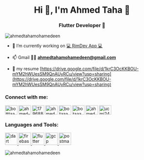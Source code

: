 <h1 align="center">Hi 👋, I'm Ahmed Taha 👑</h1>
<h3 align="center">Flutter Developer 💎</h3>

<p align="left"> <img src="https://komarev.com/ghpvc/?username=ahmedtahamohamedeen&label=Profile%20views&color=0e75b6&style=flat" alt="ahmedtahamohamedeen" /> </p>

- 🔭 I’m currently working on [💻 RimDev App 💻](https://github.com/AhmedTahaMohamedeen)

- 📫 Gmail 📧📧 **ahmedtahamohamedeen@gmail.com**

- 📄 my resume [https://drive.google.com/file/d/1krC3OcKKBOU-mYM2hWUesSM9QnAUyRCu/view?usp=sharing](https://drive.google.com/file/d/1krC3OcKKBOU-mYM2hWUesSM9QnAUyRCu/view?usp=sharing)

<h3 align="left">Connect with me:</h3>
<p align="left">
<a href="https://twitter.com/botttaaa" target="blank"><img align="center" src="https://raw.githubusercontent.com/rahuldkjain/github-profile-readme-generator/master/src/images/icons/Social/twitter.svg" alt="botttaaa" height="30" width="40" /></a>
<a href="https://linkedin.com/in/ahmed-taha-851a6219a" target="blank"><img align="center" src="https://raw.githubusercontent.com/rahuldkjain/github-profile-readme-generator/master/src/images/icons/Social/linked-in-alt.svg" alt="ahmed-taha-851a6219a" height="30" width="40" /></a>
<a href="https://stackoverflow.com/users/17968838" target="blank"><img align="center" src="https://raw.githubusercontent.com/rahuldkjain/github-profile-readme-generator/master/src/images/icons/Social/stack-overflow.svg" alt="17968838" height="30" width="40" /></a>
<a href="https://fb.com/ahmed.bota.3" target="blank"><img align="center" src="https://raw.githubusercontent.com/rahuldkjain/github-profile-readme-generator/master/src/images/icons/Social/facebook.svg" alt="ahmed.bota.3" height="30" width="40" /></a>
<a href="https://instagram.com/botaaaaaaaaaaaa" target="blank"><img align="center" src="https://raw.githubusercontent.com/rahuldkjain/github-profile-readme-generator/master/src/images/icons/Social/instagram.svg" alt="botaaaaaaaaaaaa" height="30" width="40" /></a>
<a href="https://dribbble.com/botaaaaa" target="blank"><img align="center" src="https://raw.githubusercontent.com/rahuldkjain/github-profile-readme-generator/master/src/images/icons/Social/dribbble.svg" alt="botaaaaa" height="30" width="40" /></a>
<a href="https://www.behance.net/ahmedbota2" target="blank"><img align="center" src="https://raw.githubusercontent.com/rahuldkjain/github-profile-readme-generator/master/src/images/icons/Social/behance.svg" alt="ahmedbota2" height="30" width="40" /></a>
<a href="https://www.youtube.com/c/ucmj24y77kfz55ljdny5qewg" target="blank"><img align="center" src="https://raw.githubusercontent.com/rahuldkjain/github-profile-readme-generator/master/src/images/icons/Social/youtube.svg" alt="ucmj24y77kfz55ljdny5qewg" height="30" width="40" /></a>
</p>

<h3 align="left">Languages and Tools:</h3>
<p align="left"> <a href="https://dart.dev" target="_blank" rel="noreferrer"> <img src="https://www.vectorlogo.zone/logos/dartlang/dartlang-icon.svg" alt="dart" width="40" height="40"/> </a> <a href="https://firebase.google.com/" target="_blank" rel="noreferrer"> <img src="https://www.vectorlogo.zone/logos/firebase/firebase-icon.svg" alt="firebase" width="40" height="40"/> </a> <a href="https://flutter.dev" target="_blank" rel="noreferrer"> <img src="https://www.vectorlogo.zone/logos/flutterio/flutterio-icon.svg" alt="flutter" width="40" height="40"/> </a> <a href="https://cloud.google.com" target="_blank" rel="noreferrer"> <img src="https://www.vectorlogo.zone/logos/google_cloud/google_cloud-icon.svg" alt="gcp" width="40" height="40"/> </a> <a href="https://postman.com" target="_blank" rel="noreferrer"> <img src="https://www.vectorlogo.zone/logos/getpostman/getpostman-icon.svg" alt="postman" width="40" height="40"/> </a> </p>

<p><img align="center" src="https://github-readme-stats.vercel.app/api/top-langs?username=ahmedtahamohamedeen&show_icons=true&locale=en&layout=compact" alt="ahmedtahamohamedeen" /></p>
